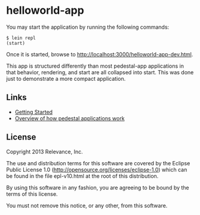 # helloworld-app

You may start the application by running the following commands:

```
$ lein repl
(start)
```

Once it is started, browse to [http://localhost:3000/helloworld-app-dev.html](http://localhost:3000/helloworld-app-dev.html).

This app is structured differently than most pedestal-app applications in that behavior, rendering,
and start are all collapsed into start. This was done just to demonstrate a more compact
application.

## Links

* [Getting Started](https://github.com/pedestal/pedestal/tree/master/app#usage)
* [Overview of how pedestal applications work](http://pedestal.io/documentation/application-overview/)

License
-------
Copyright 2013 Relevance, Inc.

The use and distribution terms for this software are covered by the
Eclipse Public License 1.0 (http://opensource.org/licenses/eclipse-1.0)
which can be found in the file epl-v10.html at the root of this distribution.

By using this software in any fashion, you are agreeing to be bound by
the terms of this license.

You must not remove this notice, or any other, from this software.
